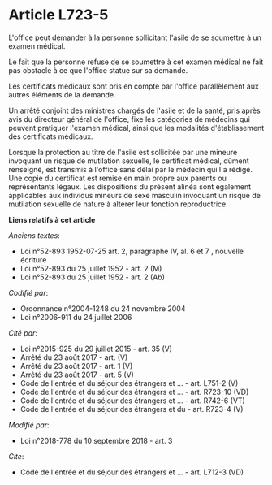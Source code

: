 # Article L723-5

L'office peut demander à la personne sollicitant l'asile de se soumettre à un examen médical.

Le fait que la personne refuse de se soumettre à cet examen médical ne fait pas obstacle à ce que l'office statue sur sa
demande.

Les certificats médicaux sont pris en compte par l'office parallèlement aux autres éléments de la demande.

Un arrêté conjoint des ministres chargés de l'asile et de la santé, pris après avis du directeur général de l'office, fixe
les catégories de médecins qui peuvent pratiquer l'examen médical, ainsi que les modalités d'établissement des certificats
médicaux.

Lorsque la protection au titre de l'asile est sollicitée par une mineure invoquant un risque de mutilation sexuelle, le
certificat médical, dûment renseigné, est transmis à l'office sans délai par le médecin qui l'a rédigé. Une copie du
certificat est remise en main propre aux parents ou représentants légaux. Les dispositions du présent alinéa sont également
applicables aux individus mineurs de sexe masculin invoquant un risque de mutilation sexuelle de nature à altérer leur
fonction reproductrice.

**Liens relatifs à cet article**

_Anciens textes_:

  - Loi n°52-893 1952-07-25 art. 2, paragraphe IV, al. 6 et 7 , nouvelle écriture
  - Loi n°52-893 du 25 juillet 1952 - art. 2 (M)
  - Loi n°52-893 du 25 juillet 1952 - art. 2 (Ab)

_Codifié par_:

  - Ordonnance n°2004-1248 du 24 novembre 2004
  - Loi n°2006-911 du 24 juillet 2006

_Cité par_:

  - Loi n°2015-925 du 29 juillet 2015 - art. 35 (V)
  - Arrêté du 23 août 2017 - art. (V)
  - Arrêté du 23 août 2017 - art. 1 (V)
  - Arrêté du 23 août 2017 - art. 5 (V)
  - Code de l'entrée et du séjour des étrangers et ... - art. L751-2 (V)
  - Code de l'entrée et du séjour des étrangers et ... - art. R723-10 (VD)
  - Code de l'entrée et du séjour des étrangers et ... - art. R742-6 (VT)
  - Code de l'entrée et du séjour des étrangers et du  - art. R723-4 (V)

_Modifié par_:

  - Loi n°2018-778 du 10 septembre 2018 - art. 3

_Cite_:

  - Code de l'entrée et du séjour des étrangers et ... - art. L712-3 (VD)
